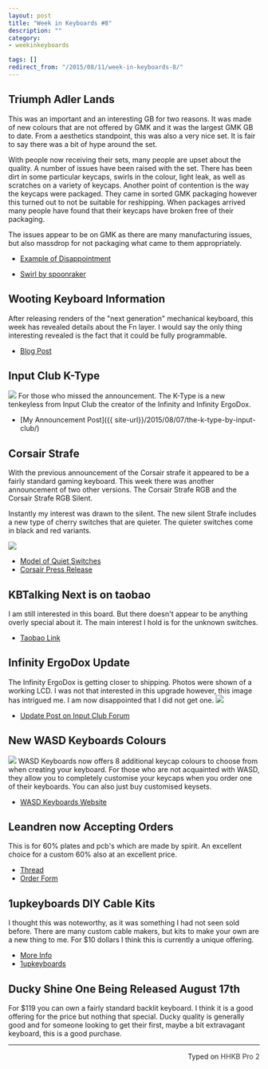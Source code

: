 ```yaml
---
layout: post
title: "Week in Keyboards #8"
description: ""
category: 
- weekinkeyboards

tags: []
redirect_from: "/2015/08/11/week-in-keyboards-8/"
---
```


## Triumph Adler Lands
This was an important and an interesting GB for two reasons. It was made of new colours that are not offered by GMK and it was the largest GMK GB to date. From a aesthetics standpoint, this was also a very nice set. It is fair to say there was a bit of hype around the set.

With people now receiving their sets, many people are upset about the quality. A number of issues have been raised with the set. There has been dirt in some particular keycaps, swirls in the colour, light leak, as well as scratches on a variety of keycaps. Another point of contention is the way the keycaps were packaged. They came in sorted GMK packaging however this turned out to not be suitable for reshipping. When packages arrived many people have found that their keycaps have broken free of their packaging.      

The issues appear to be on GMK as there are many manufacturing issues, but also massdrop for not packaging what came to them appropriately.

* [Example of Disappointment](https://www.reddit.com/r/MechanicalKeyboards/comments/3g6e7o/photos_yet_another_triumph_adler_post/)

* [Swirl by spoonraker](https://i.imgur.com/e53iBF7.jpg)

## Wooting Keyboard Information
After releasing renders of the "next generation" mechanical keyboard, this week has revealed details about the Fn layer.
I would say the only thing interesting revealed is the fact that it could be fully programmable.

* [Blog Post](https://blog.wooting.nl/mechanical-keyboard-shortcuts-functions/)

## Input Club K-Type
![]({{site-url}}/assets/ktype/2-5.jpg)
For those who missed the announcement. The K-Type is a new tenkeyless from Input Club the creator of the Infinity and Infinity ErgoDox.

* [My Announcement Post]({{ site-url}}/2015/08/07/the-k-type-by-input-club/)

## Corsair Strafe
With the previous announcement of the Corsair strafe it appeared to be a fairly standard gaming keyboard. This week there was another announcement of two other versions. The Corsair Strafe RGB and the Corsair Strafe RGB Silent.   

Instantly my interest was drawn to the silent. The new silent Strafe includes a new type of cherry switches that are quieter. The quieter switches come in black and red variants.

![](https://i.imgur.com/JXcHVwv.jpg)

* [Model of Quiet Switches](https://sketchfab.com/models/4f4cfbf9f50949b193ab99e43f4ca23d)
* [Corsair Press Release](https://www.corsair.com/en-gb/company/press-release/corsair-evolves-gaming-arsenal-with-new-rgb-keyboards-mice-and-headsets)

## KBTalking Next is on taobao
I am still interested in this board. But there doesn't appear to be anything overly special about it. The main interest I hold is for the unknown switches.

* [Taobao Link](https://m.intl.taobao.com/detail/detail.html?spm=a1z10.1-c.w4024-8172676247.1.UnQ9zm&id=520039714625&ns=1&abbucket=4&scene=taobao_shop)

## Infinity ErgoDox Update
The Infinity ErgoDox is getting closer to shipping. Photos were shown of a working LCD. I was not that interested in this upgrade however, this image has intrigued me. I am now disappointed that I did not get one.
![](https://i.imgur.com/m4wUiYI.jpg)

* [Update Post on Input Club Forum](https://input.club/forums/topic/infinity-ergodox-update)

## New WASD Keyboards Colours
![](https://i.imgur.com/3BcBVLG.jpg)
WASD Keyboards now offers 8 additional keycap colours to choose from when creating your keyboard. For those who are not acquainted with WASD, they allow you to completely customise your keycaps when you order one of their keyboards. You can also just buy customised keysets.

* [WASD Keyboards Website](https://wasdkeyboards.com/)

## Leandren now Accepting Orders
This is for 60% plates and pcb's which are made by spirit. An excellent choice for a custom 60% also at an excellent price.

* [Thread](https://geekhack.org/index.php?topic=73666.0)
* [Order Form](https://docs.google.com/forms/d/1ts9khP0tRTpNAoLo0ScHSUr2TApofe6v8bjE_kb0KGQ/viewform)

## 1upkeyboards DIY Cable Kits	
I thought this was noteworthy, as it was something I had not seen sold before. There are many custom cable makers, but kits to make your own are a new thing to me. For $10 dollars I think this is currently a unique offering.

* [More Info](https://redd.it/3ge6ld)
* [1upkeyboards](https://1upkeyboards.com/product_info.php?cPath=23_27&products_id=97)

## Ducky Shine One Being Released August 17th 
For $119 you can own a fairly standard backlit keyboard. I think it is a good offering for the price but nothing that special. Ducky quality is generally good and for someone looking to get their first, maybe a bit extravagant keyboard, this is a good purchase.

---------------------------------
 <p style="text-align: right" title="Equipped with Hasu's alternative controller">Typed on <font color="#373737">HHKB Pro 2</font></p>
